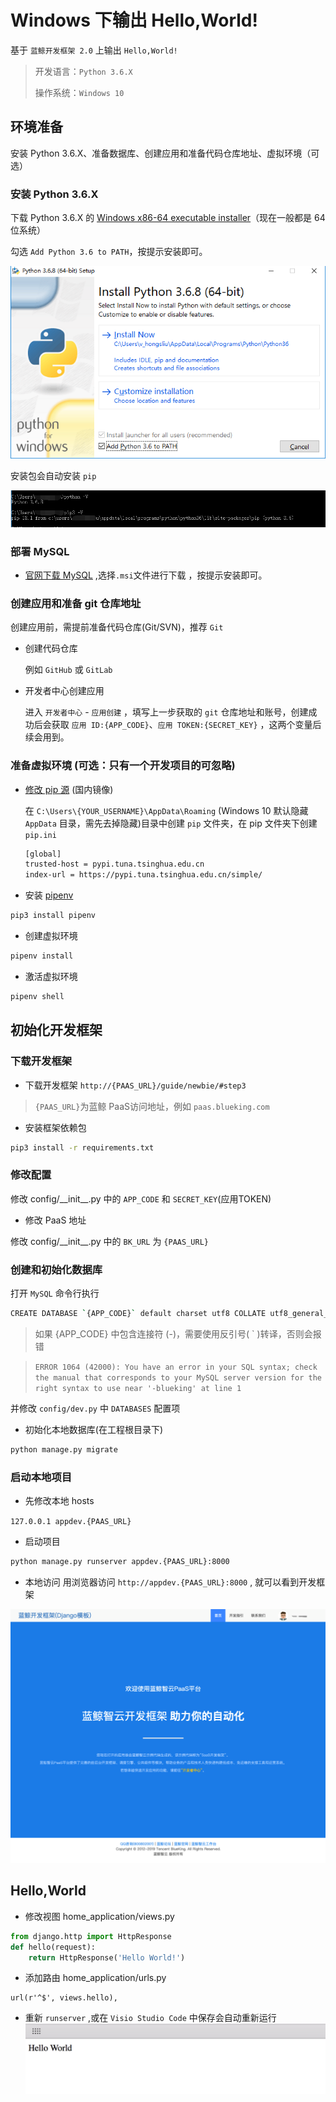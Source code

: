 # Windows 下输出 Hello,World!

基于 `蓝鲸开发框架 2.0` 上输出 `Hello,World!`

> 开发语言：`Python 3.6.X`
>
> 操作系统：`Windows 10`

## 环境准备

安装 Python 3.6.X、准备数据库、创建应用和准备代码仓库地址、虚拟环境（可选）

### 安装 Python 3.6.X

下载 Python 3.6.X 的 [Windows x86-64 executable installer](https://www.python.org/downloads/)（现在一般都是 64 位系统）

勾选 `Add Python 3.6 to PATH`，按提示安装即可。

![安装Python3.6.X](../assets/installPyhton3.6.x.png)

安装包会自动安装 `pip`

![Python3.6.X安装完校验](../assets/Python3.6.x校验.png)

### 部署 MySQL

- [官网下载 MySQL](https://dev.mysql.com/downloads/mysql/) ,选择`.msi`文件进行下载 ，按提示安装即可。

### 创建应用和准备 git 仓库地址

创建应用前，需提前准备代码仓库(Git/SVN)，推荐 `Git`

- 创建代码仓库

    例如 `GitHub` 或 `GitLab`

- 开发者中心创建应用

    进入 `开发者中心` - `应用创建` ，填写上一步获取的 `git` 仓库地址和账号，创建成功后会获取 `应用 ID:{APP_CODE}`、`应用 TOKEN:{SECRET_KEY}` ，这两个变量后续会用到。

### 准备虚拟环境 (可选：只有一个开发项目的可忽略)

- [修改 pip 源](https://pip.pypa.io/en/stable/user_guide/#config-file) (国内镜像)

    在 `C:\Users\{YOUR_USERNAME}\AppData\Roaming` (Windows 10 默认隐藏 `AppData` 目录，需先去掉隐藏)目录中创建 `pip` 文件夹，在 pip 文件夹下创建 `pip.ini`

    ```bash
    [global]
    trusted-host = pypi.tuna.tsinghua.edu.cn
    index-url = https://pypi.tuna.tsinghua.edu.cn/simple/
    ```

- 安装 [pipenv](https://zhuanlan.zhihu.com/p/37581807)

```bash
pip3 install pipenv
```

- 创建虚拟环境

```bash
pipenv install
```

- 激活虚拟环境

```bash
pipenv shell
```

## 初始化开发框架

### 下载开发框架

- 下载开发框架 `http://{PAAS_URL}/guide/newbie/#step3`

> `{PAAS_URL}`为蓝鲸 PaaS访问地址，例如 `paas.blueking.com`

- 安装框架依赖包

```bash
pip3 install -r requirements.txt
```

### 修改配置

修改 config/\_\_init\_\_.py 中的 `APP_CODE` 和 `SECRET_KEY`(应用TOKEN)

- 修改 PaaS 地址

修改 config/\_\_init\_\_.py 中的 `BK_URL` 为 `{PAAS_URL}`

### 创建和初始化数据库

打开 `MySQL` 命令行执行

```bash
CREATE DATABASE `{APP_CODE}` default charset utf8 COLLATE utf8_general_ci;
```

> 如果 {APP_CODE} 中包含连接符 (-)，需要使用反引号( ` )转译，否则会报错

> `ERROR 1064 (42000): You have an error in your SQL syntax; check the manual that corresponds to your MySQL server version for the right syntax to use near '-blueking' at line 1`

并修改 `config/dev.py` 中 `DATABASES` 配置项

- 初始化本地数据库(在工程根目录下)

```bash
python manage.py migrate
```

### 启动本地项目

- 先修改本地 hosts

```127.0.0.1 appdev.{PAAS_URL}```

- 启动项目

```bash
python manage.py runserver appdev.{PAAS_URL}:8000
```

- 本地访问
用浏览器访问 ```http://appdev.{PAAS_URL}:8000``` , 就可以看到开发框架

![开发框架首页](../assets/usage-index.png)

## Hello,World

- 修改视图 home_application/views.py

```python
from django.http import HttpResponse
def hello(request):
    return HttpResponse('Hello World!')
```

- 添加路由 home_application/urls.py
```
url(r'^$', views.hello),
```

- 重新 `runserver` ,或在 `Visio Studio Code` 中保存会自动重新运行
![-w2020](../assets/15585122671345.jpg)

